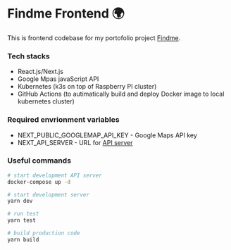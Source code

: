 # Findme Frontend 🌍

This is frontend codebase for my portofolio project [Findme](https://findme.hiro.one).

### Tech stacks

- React.js/Next.js
- Google Mpas javaScript API
- Kubernetes (k3s on top of Raspberry PI cluster)
- GitHub Actions (to autimatically build and deploy Docker image to local kubernetes cluster)

### Required envrionment variables

- NEXT_PUBLIC_GOOGLEMAP_API_KEY - Google Maps API key
- NEXT_API_SERVER - URL for [API server](https://github.com/hirotake111/findme_api)

### Useful commands

```bash
# start development API server
docker-compose up -d

# start development server
yarn dev

# run test
yarn test

# build production code
yarn build
```

